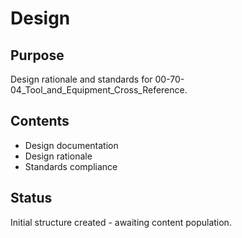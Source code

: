 # Design

## Purpose
Design rationale and standards for 00-70-04_Tool_and_Equipment_Cross_Reference.

## Contents
- Design documentation
- Design rationale
- Standards compliance

## Status
Initial structure created - awaiting content population.
